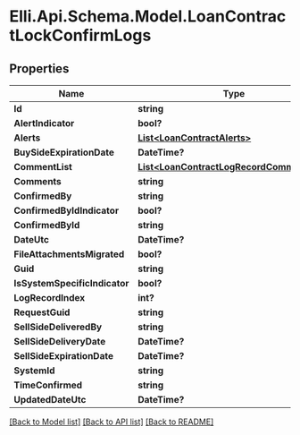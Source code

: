 # Elli.Api.Schema.Model.LoanContractLockConfirmLogs
## Properties

Name | Type | Description | Notes
------------ | ------------- | ------------- | -------------
**Id** | **string** |  | [optional] 
**AlertIndicator** | **bool?** |  | [optional] 
**Alerts** | [**List&lt;LoanContractAlerts&gt;**](LoanContractAlerts.md) |  | [optional] 
**BuySideExpirationDate** | **DateTime?** |  | [optional] 
**CommentList** | [**List&lt;LoanContractLogRecordCommentList&gt;**](LoanContractLogRecordCommentList.md) |  | [optional] 
**Comments** | **string** |  | [optional] 
**ConfirmedBy** | **string** |  | [optional] 
**ConfirmedByIdIndicator** | **bool?** |  | [optional] 
**ConfirmedById** | **string** |  | [optional] 
**DateUtc** | **DateTime?** |  | [optional] 
**FileAttachmentsMigrated** | **bool?** |  | [optional] 
**Guid** | **string** |  | [optional] 
**IsSystemSpecificIndicator** | **bool?** |  | [optional] 
**LogRecordIndex** | **int?** |  | [optional] 
**RequestGuid** | **string** |  | [optional] 
**SellSideDeliveredBy** | **string** |  | [optional] 
**SellSideDeliveryDate** | **DateTime?** |  | [optional] 
**SellSideExpirationDate** | **DateTime?** |  | [optional] 
**SystemId** | **string** |  | [optional] 
**TimeConfirmed** | **string** |  | [optional] 
**UpdatedDateUtc** | **DateTime?** |  | [optional] 

[[Back to Model list]](../README.md#documentation-for-models) [[Back to API list]](../README.md#documentation-for-api-endpoints) [[Back to README]](../README.md)

